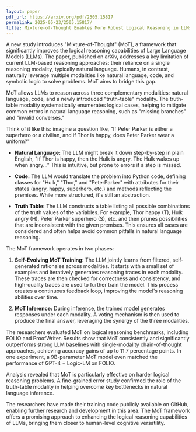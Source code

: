 ```yaml
---
layout: paper
pdf_url: https://arxiv.org/pdf/2505.15817
permalink: 2025-05-23/2505.15817/
title: Mixture-of-Thought Enables More Robust Logical Reasoning in LLMs
---
```




A new study introduces "Mixture-of-Thought" (MoT), a framework that significantly improves the logical reasoning capabilities of Large Language Models (LLMs).  The paper, published on arXiv, addresses a key limitation of current LLM-based reasoning approaches: their reliance on a single reasoning modality, typically natural language. Humans, in contrast, naturally leverage multiple modalities like natural language, code, and symbolic logic to solve problems. MoT aims to bridge this gap.

MoT allows LLMs to reason across three complementary modalities: natural language, code, and a newly introduced "truth-table" modality. The truth-table modality systematically enumerates logical cases, helping to mitigate common errors in natural language reasoning, such as "missing branches" and "invalid converses."

Think of it like this: imagine a question like, "If Peter Parker is either a superhero or a civilian, and if Thor is happy, does Peter Parker wear a uniform?"  

*   **Natural Language:** The LLM might break it down step-by-step in plain English, "If Thor is happy, then the Hulk is angry. The Hulk wakes up when angry..." This is intuitive, but prone to errors if a step is missed.

*   **Code:** The LLM would translate the problem into Python code, defining classes for "Hulk," "Thor," and "PeterParker" with attributes for their states (angry, happy, superhero, etc.) and methods reflecting the premises.  While more structured, it's still an abstraction.

*   **Truth Table:** The LLM constructs a table listing all possible combinations of the truth values of the variables. For example, Thor happy (T), Hulk angry (H), Peter Parker superhero (S), etc. and then prunes possibilities that are inconsistent with the given premises. This ensures all cases are considered and often helps avoid common pitfalls in natural language reasoning.

The MoT framework operates in two phases:

1.  **Self-Evolving MoT Training:** The LLM jointly learns from filtered, self-generated rationales across modalities. It starts with a small set of examples and iteratively generates reasoning traces in each modality. These traces are then checked for correctness and consistency, and high-quality traces are used to further train the model. This process creates a continuous feedback loop, improving the model's reasoning abilities over time.

2.  **MoT Inference:** During inference, the trained model generates responses under each modality. A voting mechanism is then used to produce the final answer, leveraging the synergy of the three modalities.

The researchers evaluated MoT on logical reasoning benchmarks, including FOLIO and ProofWriter. Results show that MoT consistently and significantly outperforms strong LLM baselines with single-modality chain-of-thought approaches, achieving accuracy gains of up to 11.7 percentage points. In one experiment, a 9B-parameter MoT model even matched the performance of GPT-4 + Logic-LM on FOLIO.

Analysis revealed that MoT is particularly effective on harder logical reasoning problems. A fine-grained error study confirmed the role of the truth-table modality in helping overcome key bottlenecks in natural language inference.

The researchers have made their training code publicly available on GitHub, enabling further research and development in this area.  The MoT framework offers a promising approach to enhancing the logical reasoning capabilities of LLMs, bringing them closer to human-level cognitive versatility.